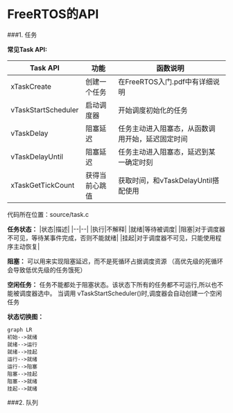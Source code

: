# FreeRTOS的API

###1. 任务

**常见Task API:**

|Task API|功能|函数说明|
|---|---|---|
|xTaskCreate|创建一个任务|在FreeRTOS入门.pdf中有详细说明|
|vTaskStartScheduler|启动调度器|开始调度初始化的任务|
|vTaskDelay|阻塞延迟|任务主动进入阻塞态，从函数调用开始，延迟固定时间|
|vTaskDelayUntil|阻塞延迟|任务主动进入阻塞态，延迟到某一确定时刻|
|xTaskGetTickCount|获得当前心跳值|获取时间，和vTaskDelayUntil搭配使用|
代码所在位置：source/task.c

**任务状态：**
|状态|描述|
|--|--|
|执行|不解释|
|就绪|等待被调度|
|阻塞|对于调度器不可见，等待某事件完成，否则不能就绪|
|挂起|对于调度器不可见，只能使用程序主动恢复|

**阻塞：**
可以用来实现阻塞延迟，而不是死循环占据调度资源
（高优先级的死循环会导致低优先级的任务饿死）

**空闲任务：**
任务不能都处于阻塞状态。该状态下所有的任务都不可运行,所以也不能被调度器选中。
当调用 vTaskStartScheduler()时,调度器会自动创建一个空闲任务

**状态切换图：**
```mermaid
graph LR
初始-->就绪
就绪-->运行
就绪-->挂起
运行-->就绪
运行-->阻塞
阻塞-->挂起
阻塞-->就绪
挂起-->就绪
```

###2. 队列
